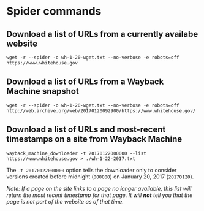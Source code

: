# Spider commands

## Download a list of URLs from a currently availabe website

```wget -r --spider -o wh-1-20-wget.txt --no-verbose -e robots=off https://www.whitehouse.gov```

## Download a list of URLs from a Wayback Machine snapshot

```wget -r --spider -o wh-1-20-wget.txt --no-verbose -e robots=off http://web.archive.org/web/20170120092900/https://www.whitehouse.gov/```

## Download a list of URLs and most-recent timestamps on a site from Wayback Machine

```wayback_machine_downloader -t 20170122000000 --list https://www.whitehouse.gov > ./wh-1-22-2017.txt```

The ```-t 20170122000000``` option tells the downloader only to consider versions created before midnight (```000000```) on January 20, 2017 (```20170120```).

*Note: If a page on the site links to a page no longer available, this list will return the most recent timestamp for that page. It will **not** tell you that the page is not part of the website as of that time.*